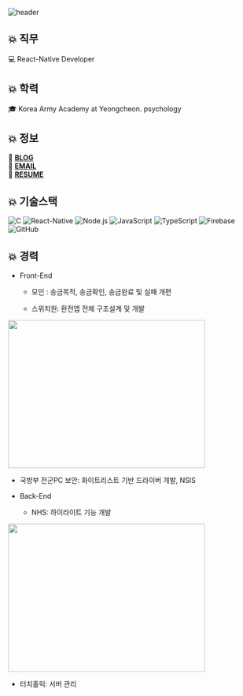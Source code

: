 ![header](https://capsule-render.vercel.app/api?type=waving&color=gradient&height=250&section=header&text=ChangHyen%20Yun&fontSize=90&animation=twinkling&fontColor=f5f6f7&fontAlignY=50&desc=%20&descAlignY=70&descAlign=62)

## 💥 직무  
  
💻 React-Native Developer  
  
## 💥 학력  
  
🎓 Korea Army Academy at Yeongcheon. psychology  
  
## 💥 정보    
  
🎱 **[BLOG](https://ychcom.tistory.com/)**  
📧 **[EMAIL](mailto:ychcom@naver.com)**  
📗 **[RESUME](https://programmers.co.kr/pr/ychcom_8336)**  

## 💥 기술스택  
  
![C](https://img.shields.io/badge/-C-A8B9CC?style=flat-square&logo=C&logoColor=black)
![React-Native](https://img.shields.io/badge/-ReactNative-61DAFB?style=flat-square&logo=React&logoColor=white)
![Node.js](https://img.shields.io/badge/-Node.js-339933?style=flat-square&logo=Node.js&logoColor=white)
![JavaScript](https://img.shields.io/badge/-JavaScript-F7DF1E?style=flat-square&logo=JavaScript&logoColor=white)
![TypeScript](https://img.shields.io/badge/-TypeScript-3178C6?style=flat-square&logo=TypeScript&logoColor=white)
![Firebase](https://img.shields.io/badge/-Firebase-FFCA28?style=flat-square&logo=Firebase&logoColor=white)
![GitHub](https://img.shields.io/badge/-GitHub-181717?style=flat-square&logo=GitHub&logoColor=white)  

## 💥 **경력**  
  
* Front-End  
  
  * 모인 : 송금목적, 송금확인, 송금완료 및 실패 개편  
  
  * 스위치원: 환전앱 전체 구조설계 및 개발  
  
<img src="https://user-images.githubusercontent.com/39834903/173180932-61aca6ce-0b1a-4773-9594-ff171056f31d.JPG" width="400" height="300"/>

  * 국방부 전군PC 보안: 화이트리스트 기반 드라이버 개발, NSIS  
  
  
  
* Back-End    
  
  * NHS: 하이라이트 기능 개발  
<img src="https://user-images.githubusercontent.com/39834903/173179981-9d3652c7-bfde-4d6b-bc83-cc47807fbd2a.JPG" width="400" height="300"/>
  
  * 터치홀릭: 서버 관리  



